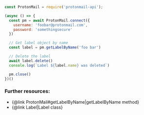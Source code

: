 ```js
const ProtonMail = require('protonmail-api');

(async () => {
  const pm = await ProtonMail.connect({
    username: 'foobar@protonmail.com',
    password: 'somethingsecure'
  })

  // Get label object by name
  const label = pm.getLabelByName('foo bar')

  // Delete the label
  await label.delete()
  console.log(`Label ${label.name} was deleted`)

  pm.close()
})()
```

### Further resources:
- {@link ProtonMail#getLabelByName|getLabelByName method}
- {@link Label|Label class}